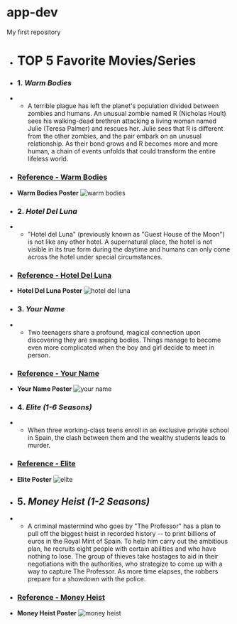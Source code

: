 # app-dev
My first repository

+ # **TOP 5 Favorite Movies/Series**


+ ### 1. *Warm Bodies*
+ - A terrible plague has left the planet's population divided between zombies and humans. An unusual zombie named R (Nicholas Hoult) sees his walking-dead brethren attacking a living woman named Julie (Teresa Palmer) and rescues her. Julie sees that R is different from the other zombies, and the pair embark on an unusual relationship. As their bond grows and R becomes more and more human, a chain of events unfolds that could transform the entire lifeless world.

+ ### [Reference - Warm Bodies](https://www.netflix.com/ph-en/title/70230639)

+ **Warm Bodies Poster** ![warm bodies](https://occ-0-3211-41.1.nflxso.net/dnm/api/v6/X194eJsgWBDE2aQbaNdmCXGUP-Y/AAAABfyOd2sMh7mfOB7FSxzCRKOjTliXaSuKQ0SBy0uHi6sWkbMUV4fWO19w9NqXZSupwQ6yM3DOwnXBekqiAcdUHgPZeRNBIVM4gKw9.jpg?r=565)


+ ### 2. *Hotel Del Luna*
+ - "Hotel del Luna" (previously known as "Guest House of the Moon") is not like any other hotel. A supernatural place, the hotel is not visible in its true form during the daytime and humans can only come across the hotel under special circumstances. 

+ ### [Reference - Hotel Del Luna](https://www.netflix.com/ph-en/title/81205849?source=35)

+ **Hotel Del Luna Poster** ![hotel del luna](https://occ-0-444-34.1.nflxso.net/dnm/api/v6/6gmvu2hxdfnQ55LZZjyzYR4kzGk/AAAABWxcahevCrHtIrNPN1hNlQ1qUKe3R9w49bPV8y6BGeoKiEUcmiPoFf-16QXAtXUwds3V24-YXTTqh-lZjZflTs0hbv6b65rr9zAt.jpg?r=153)


+ ### 3. *Your Name*
+ - Two teenagers share a profound, magical connection upon discovering they are swapping bodies. Things manage to become even more complicated when the boy and girl decide to meet in person.

+ ### [Reference - Your Name](https://www.netflix.com/kr-en/title/80161371)

+ **Your Name Poster** ![your name](https://m.media-amazon.com/images/M/MV5BNGYyNmI3M2YtNzYzZS00OTViLTkxYjAtZDIyZmE1Y2U1ZmQ2XkEyXkFqcGdeQXVyMTA4NjE0NjEy._V1_.jpg)


+ ### 4. *Elite (1-6 Seasons)*
+ - When three working-class teens enroll in an exclusive private school in Spain, the clash between them and the wealthy students leads to murder.

+ ### [Reference - Elite](https://www.netflix.com/ph-en/title/80200942)

+ **Elite Poster** ![elite](https://static.wikia.nocookie.net/netflix/images/f/f4/Elite_Season_4_Poster.jpg/revision/latest?cb=20210621041557)


+ ## 5. *Money Heist (1-2 Seasons)*
+ - A criminal mastermind who goes by "The Professor" has a plan to pull off the biggest heist in recorded history -- to print billions of euros in the Royal Mint of Spain. To help him carry out the ambitious plan, he recruits eight people with certain abilities and who have nothing to lose. The group of thieves take hostages to aid in their negotiations with the authorities, who strategize to come up with a way to capture The Professor. As more time elapses, the robbers prepare for a showdown with the police.

+ ### [Reference - Money Heist](https://www.netflix.com/ph-en/title/80192098)

+ **Money Heist Poster** ![money heist](https://static.wikia.nocookie.net/netflix/images/0/0e/MH_S5_Promotional.jpg/revision/latest?cb=20210904021400)
